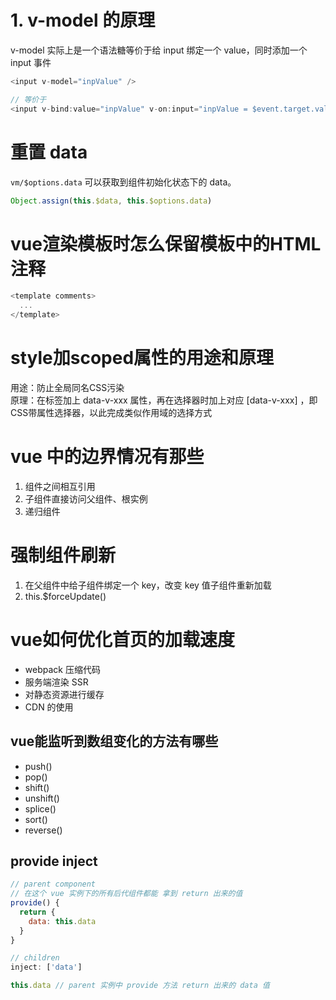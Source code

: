 # 1. v-model 的原理  

v-model 实际上是一个语法糖等价于给 input 绑定一个 value，同时添加一个 input 事件  

```javascript
<input v-model="inpValue" />

// 等价于  
<input v-bind:value="inpValue" v-on:input="inpValue = $event.target.value" />
```

# 重置 data  

`vm/$options.data` 可以获取到组件初始化状态下的 data。  

```javascript
Object.assign(this.$data, this.$options.data)
```  

# vue渲染模板时怎么保留模板中的HTML注释  

```javascript
<template comments>
  ...
</template>
```  

# style加scoped属性的用途和原理  

用途：防止全局同名CSS污染  
原理：在标签加上 data-v-xxx 属性，再在选择器时加上对应 [data-v-xxx] ，即CSS带属性选择器，以此完成类似作用域的选择方式  

# vue 中的边界情况有那些  

1. 组件之间相互引用  
2. 子组件直接访问父组件、根实例
3. 递归组件  

# 强制组件刷新  

1. 在父组件中给子组件绑定一个 key，改变 key 值子组件重新加载
2. this.$forceUpdate()  

# vue如何优化首页的加载速度  

* webpack 压缩代码  
* 服务端渲染 SSR  
* 对静态资源进行缓存
* CDN 的使用

## vue能监听到数组变化的方法有哪些  

* push()
* pop()
* shift()
* unshift()
* splice()
* sort()
* reverse()  

## provide inject  

```javascript
// parent component
// 在这个 vue 实例下的所有后代组件都能 拿到 return 出来的值
provide() {
  return {
    data: this.data
  }
}

// children
inject: ['data']

this.data // parent 实例中 provide 方法 return 出来的 data 值

```